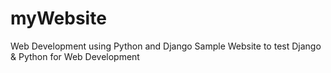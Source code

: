 # myWebsite
Web Development using Python and Django 
Sample Website to test Django & Python for Web Development
